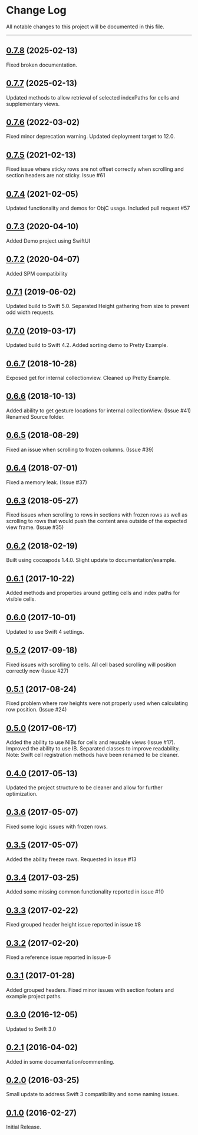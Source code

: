 # Change Log
All notable changes to this project will be documented in this file.

--- 
## [0.7.8](https://github.com/nlampi/SwiftGridView/releases/tag/0.7.8) (2025-02-13)
Fixed broken documentation.

## [0.7.7](https://github.com/nlampi/SwiftGridView/releases/tag/0.7.7) (2025-02-13)
Updated methods to allow retrieval of selected indexPaths for cells and supplementary views.

## [0.7.6](https://github.com/nlampi/SwiftGridView/releases/tag/0.7.6) (2022-03-02)
Fixed minor deprecation warning. Updated deployment target to 12.0.

## [0.7.5](https://github.com/nlampi/SwiftGridView/releases/tag/0.7.5) (2021-02-13)
Fixed issue where sticky rows are not offset correctly when scrolling and section headers are not sticky. Issue #61

## [0.7.4](https://github.com/nlampi/SwiftGridView/releases/tag/0.7.4) (2021-02-05)
Updated functionality and demos for ObjC usage.
Included pull request #57

## [0.7.3](https://github.com/nlampi/SwiftGridView/releases/tag/0.7.3) (2020-04-10)
Added Demo project using SwiftUI

## [0.7.2](https://github.com/nlampi/SwiftGridView/releases/tag/0.7.2) (2020-04-07)
Added SPM compatibility

## [0.7.1](https://github.com/nlampi/SwiftGridView/releases/tag/0.7.1) (2019-06-02)
Updated build to Swift 5.0. Separated Height gathering from size to prevent odd width requests.

## [0.7.0](https://github.com/nlampi/SwiftGridView/releases/tag/0.7.0) (2019-03-17)
Updated build to Swift 4.2. Added sorting demo to Pretty Example.

## [0.6.7](https://github.com/nlampi/SwiftGridView/releases/tag/0.6.7) (2018-10-28)
Exposed get for internal collectionview. Cleaned up Pretty Example.

## [0.6.6](https://github.com/nlampi/SwiftGridView/releases/tag/0.6.6) (2018-10-13)
Added ability to get gesture locations for internal collectionView. (Issue #41) Renamed Source folder. 

## [0.6.5](https://github.com/nlampi/SwiftGridView/releases/tag/0.6.5) (2018-08-29)
Fixed an issue when scrolling to frozen columns. (Issue #39)

## [0.6.4](https://github.com/nlampi/SwiftGridView/releases/tag/0.6.4) (2018-07-01)
Fixed a memory leak. (Issue #37)

## [0.6.3](https://github.com/nlampi/SwiftGridView/releases/tag/0.6.3) (2018-05-27)
Fixed issues when scrolling to rows in sections with frozen rows as well as scrolling to rows that would push the content area outside of the expected view frame. (Issue #35)

## [0.6.2](https://github.com/nlampi/SwiftGridView/releases/tag/0.6.2) (2018-02-19)
Built using cocoapods 1.4.0. Slight update to documentation/example.

## [0.6.1](https://github.com/nlampi/SwiftGridView/releases/tag/0.6.1) (2017-10-22)
Added methods and properties around getting cells and index paths for visible cells.

## [0.6.0](https://github.com/nlampi/SwiftGridView/releases/tag/0.6.0) (2017-10-01)
Updated to use Swift 4 settings.

## [0.5.2](https://github.com/nlampi/SwiftGridView/releases/tag/0.5.2) (2017-09-18)
Fixed issues with scrolling to cells. All cell based scrolling will position correctly now (Issue #27)

## [0.5.1](https://github.com/nlampi/SwiftGridView/releases/tag/0.5.1) (2017-08-24)
Fixed problem where row heights were not properly used when calculating row position. (Issue #24) 

## [0.5.0](https://github.com/nlampi/SwiftGridView/releases/tag/0.5.0) (2017-06-17)
Added the ability to use NIBs for cells and reusable views (Issue #17). Improved the ability to use IB. Separated classes to improve readability. Note: Swift cell registration methods have been renamed to be cleaner.

## [0.4.0](https://github.com/nlampi/SwiftGridView/releases/tag/0.4.0) (2017-05-13)
Updated the project structure to be cleaner and allow for further optimization.

## [0.3.6](https://github.com/nlampi/SwiftGridView/releases/tag/0.3.6) (2017-05-07)
Fixed some logic issues with frozen rows.

## [0.3.5](https://github.com/nlampi/SwiftGridView/releases/tag/0.3.5) (2017-05-07)
Added the ability freeze rows. Requested in issue #13

## [0.3.4](https://github.com/nlampi/SwiftGridView/releases/tag/0.3.4) (2017-03-25)
Added some missing common functionality reported in issue #10

## [0.3.3](https://github.com/nlampi/SwiftGridView/releases/tag/0.3.3) (2017-02-22)
Fixed grouped header height issue reported in issue #8

## [0.3.2](https://github.com/nlampi/SwiftGridView/releases/tag/0.3.2) (2017-02-20)
Fixed a reference issue reported in issue-6

## [0.3.1](https://github.com/nlampi/SwiftGridView/releases/tag/0.3.1) (2017-01-28)
Added grouped headers. Fixed minor issues with section footers and example project paths.

## [0.3.0](https://github.com/nlampi/SwiftGridView/releases/tag/0.3.0) (2016-12-05)
Updated to Swift 3.0

## [0.2.1](https://github.com/nlampi/SwiftGridView/releases/tag/0.2.1) (2016-04-02)
Added in some documentation/commenting.

## [0.2.0](https://github.com/nlampi/SwiftGridView/releases/tag/0.2.0) (2016-03-25)
Small update to address Swift 3 compatibility and some naming issues.

## [0.1.0](https://github.com/nlampi/SwiftGridView/releases/tag/0.1.0) (2016-02-27)
Initial Release.
 

